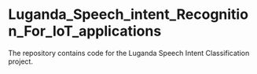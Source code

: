 # Luganda_Speech_intent_Recognition_For_IoT_applications
The repository contains code for the Luganda Speech Intent Classification project.
